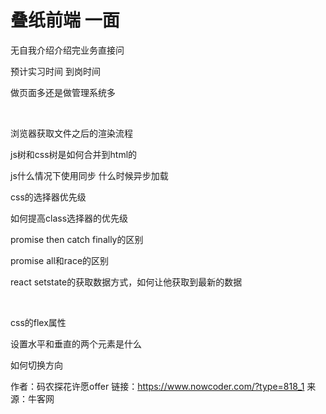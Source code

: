 # 叠纸前端 一面

无自我介绍介绍完业务直接问

预计实习时间 到岗时间

做页面多还是做管理系统多

​    

浏览器获取文件之后的渲染流程

js树和css树是如何合并到html的

js什么情况下使用同步 什么时候异步加载

css的选择器优先级

如何提高class选择器的优先级

promise then catch finally的区别

promise all和race的区别

react setstate的获取数据方式，如何让他获取到最新的数据

​    

css的flex属性

设置水平和垂直的两个元素是什么

如何切换方向



作者：码农探花许愿offer
链接：https://www.nowcoder.com/?type=818_1
来源：牛客网